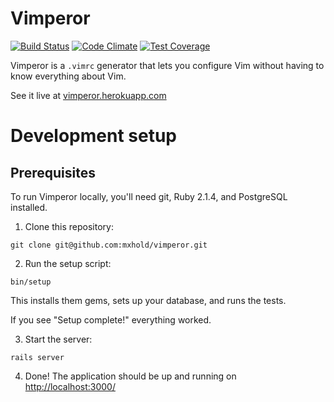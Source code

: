 # Vimperor

[![Build Status](https://travis-ci.org/mxhold/vimperor.svg?branch=master)](https://travis-ci.org/mxhold/vimperor) [![Code Climate](https://codeclimate.com/github/mxhold/vimperor/badges/gpa.svg)](https://codeclimate.com/github/mxhold/vimperor) [![Test Coverage](https://codeclimate.com/github/mxhold/vimperor/badges/coverage.svg)](https://codeclimate.com/github/mxhold/vimperor)

Vimperor is a `.vimrc` generator that lets you configure Vim without having to
know everything about Vim.

See it live at [vimperor.herokuapp.com](http://vimperor.herokuapp.com/)

# Development setup

## Prerequisites

To run Vimperor locally, you'll need git, Ruby 2.1.4, and PostgreSQL installed.

1. Clone this repository:

`git clone git@github.com:mxhold/vimperor.git`

2. Run the setup script:

`bin/setup`

This installs them gems, sets up your database, and runs the tests.

If you see "Setup complete!" everything worked.

3. Start the server:

`rails server`

4. Done! The application should be up and running on
   [http://localhost:3000/](http://localhost:3000/)
